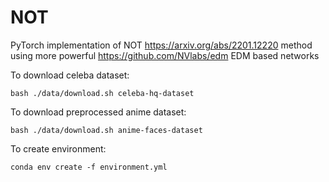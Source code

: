 # NOT

PyTorch implementation of NOT https://arxiv.org/abs/2201.12220 method using more powerful https://github.com/NVlabs/edm EDM based networks

To download celeba dataset:

`bash ./data/download.sh celeba-hq-dataset`

To download preprocessed anime dataset:

`bash ./data/download.sh anime-faces-dataset`

To create environment:

`conda env create -f environment.yml`
